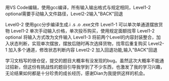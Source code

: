 用VS Code编辑，使用gcc编译，所有输入输出格式与规定相同，Level1-2 optional需要手动输入文件路径，Level2-2输入"BACK"回退

Level0-2 使用gcc分步编译生成.i .s .o .exe文件
Level1-1 可以单次单通道摆放货物
Level1-2 单次手动输入价格，单次投币购买，使用规定面额找零
Level1-2 optional 将输入方式改为文件输入
Level1-3 将前两个Level的内容封装整合，加入状态判断，实现单次摆放，摆放后随时再次选择货物，找零后重复购买
Level2-1 加入多个通道，修改状态判断内容
Level2-2 加入回退功能,输入"BACK"回退

学习文档写的很仓促，提交的题目大概率有没发现的bug。虽然这次大概率不能通过招新，但这份有挑战性的题目引导我学到了不少东西，也激发了我的学习兴趣，无论结果如何都是十分珍贵的成长经历，感谢Dian为我提供这样的机会。
